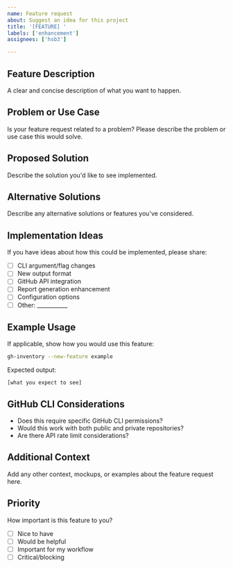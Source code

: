 ```yaml
---
name: Feature request
about: Suggest an idea for this project
title: '[FEATURE] '
labels: ['enhancement']
assignees: ['hsb3']

---
```


## Feature Description
A clear and concise description of what you want to happen.

## Problem or Use Case
Is your feature request related to a problem? Please describe the problem or use case this would solve.

## Proposed Solution
Describe the solution you'd like to see implemented.

## Alternative Solutions
Describe any alternative solutions or features you've considered.

## Implementation Ideas
If you have ideas about how this could be implemented, please share:
- [ ] CLI argument/flag changes
- [ ] New output format
- [ ] GitHub API integration
- [ ] Report generation enhancement
- [ ] Configuration options
- [ ] Other: ___________

## Example Usage
If applicable, show how you would use this feature:
```bash
gh-inventory --new-feature example
```

Expected output:
```
[what you expect to see]
```

## GitHub CLI Considerations
- Does this require specific GitHub CLI permissions?
- Would this work with both public and private repositories?
- Are there API rate limit considerations?

## Additional Context
Add any other context, mockups, or examples about the feature request here.

## Priority
How important is this feature to you?
- [ ] Nice to have
- [ ] Would be helpful
- [ ] Important for my workflow
- [ ] Critical/blocking

